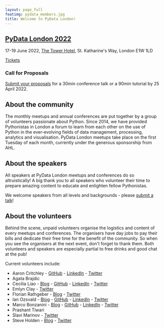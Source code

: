 ```yaml
---
layout: page_full
featimg: pydata_members.jpg
title: Welcome to PyData London!
---
```


## [PyData London 2022](https://pydata.org/london2022/)

17-19 June 2022, [The Tower Hotel](https://pydata.org/london2022/venue/), St. Katharine's Way, London E1W 1LD


[Tickets](https://pydata.org/london2022/tickets/)

### Call for Proposals

[Submit your proposals](https://pydata.org/london2022/present/) for a 30min conference talk or a 90min tutorial
by 25 April 2022.

## About the community

The monthly meetups and annual conferences are put together by a group of volunteers passionate about Python. Since 2014, we have provided Pythonistas in London a forum to learn from each other on the use of Python in the ever-evolving fields of data management, processing, analytics and visualisation.
PyData London meetups take place on the first Tuesday of each month, currently under the generous sponsorship from AHL. 

## About the speakers
All speakers at PyData London meetups and conferences do so altruistically! A big thank you to all speakers who volunteer their time to prepare amazing content to educate and enlighten fellow Pythonistas.

We welcome speakers from all levels and backgrounds - please [submit a talk](/submit-a-talk)!

## About the volunteers
Behind the scene, unpaid volunteers organise the logistics and content of every meetups and conferences. The organisers have day jobs to pay their bills and dedicate their free time for the benefit of the community. So when you see the organisers at the next event, don't forget to thank them. Both volunteers and speakers are especially partial to free drinks and good chat at the pub!

Current volunteers include:
* Aaron Critchley - [GitHub](https://github.com/aaroncritchley) - [LinkedIn](https://www.linkedin.com/in/aaroncritchley/) - [Twitter](https://twitter.com/aaroncritchley) 
* Agata Brajdic 
* Cecilia Liao - [Blog](http://cecilialiao.com/) - [GitHub](https://github.com/cecilialiao) - [LinkedIn](https://www.linkedin.com/in/cecilialiao) - [Twitter](https://twitter.com/cecilialiao)
* Emlyn Clay - [Twitter](https://twitter.com/emlynclay)
* Florian Rathgeber - [Blog](https://kynan.github.io) - [Twitter](https://twitter.com/frathgeber)
* Ian Ozsvald - [Blog](http://ianozsvald.com/) - [GitHub](https://github.com/ianozsvald) - [LinkedIn](https://www.linkedin.com/in/ianozsvald) - [Twitter](https://twitter.com/ianozsvald) 
* Marco Bonzanini - [Blog](https://marcobonzanini.com/) - [GitHub](https://github.com/bonzanini) - [LinkedIn](https://www.linkedin.com/in/marcobonzanini) - [Twitter](https://twitter.com/marcobonzanini)
* Prashant Tiwari
* Slavi Marinov - [Twitter](https://twitter.com/slavitweets)
* Steve Holden - [Blog](http://holdenweb.blogspot.co.uk/) - [Twitter](https://twitter.com/holdenweb)
 
